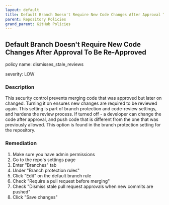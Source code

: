 ```yaml
---
layout: default
title: Default Branch Doesn't Require New Code Changes After Approval To Be Re-Approved
parent: Repository Policies
grand_parent: GitHub Policies
---
```



## Default Branch Doesn't Require New Code Changes After Approval To Be Re-Approved
policy name: dismisses_stale_reviews

severity: LOW

### Description
This security control prevents merging code that was approved but later on changed. Turning it on ensures new changes are required to be reviewed again. This setting is part of branch protection and code-review settings, and hardens the review process. If turned off - a developer can change the code after approval, and push code that is different from the one that was previously allowed. This option is found in the branch protection setting for the repository.


### Remediation
1. Make sure you have admin permissions
2. Go to the repo's settings page
3. Enter "Branches" tab
4. Under "Branch protection rules"
5. Click "Edit" on the default branch rule
6. Check "Require a pull request before merging"
7. Check "Dismiss stale pull request approvals when new commits are pushed"
8. Click "Save changes"



